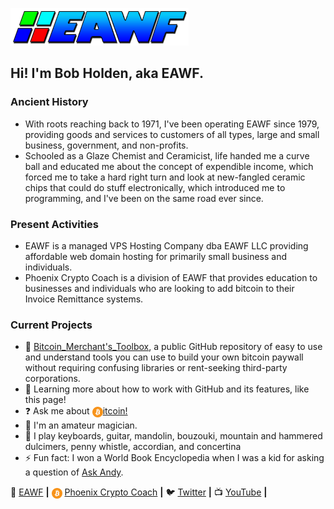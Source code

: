 [![bg][banner]][website]
## Hi! I'm Bob Holden, aka EAWF.
### Ancient History
* With roots reaching back to 1971, I've been operating EAWF since 1979, providing goods and services to customers of all types, large and small business, government, and non-profits.
* Schooled as a Glaze Chemist and Ceramicist, life handed me a curve ball and educated me about the concept of expendible income, which forced me to take a hard right turn and look at new-fangled ceramic chips that could do stuff electronically, which introduced me to programming, and I've been on the same road ever since.
### Present Activities
* EAWF is a managed VPS Hosting Company dba EAWF LLC providing affordable web domain hosting for primarily small business and individuals.
* Phoenix Crypto Coach is a division of EAWF that provides education to businesses and individuals who are looking to add bitcoin to their Invoice Remittance systems.
### Current Projects 
- 🔭 [Bitcoin_Merchant's_Toolbox][Toolbox], a public GitHub repository of easy to use and understand tools you can use to build your own bitcoin paywall without requiring confusing libraries or rent-seeking third-party corporations.
- 🌱 Learning more about how to work with GitHub and its features, like this page!
- :question: Ask me about [<img src="https://raw.githubusercontent.com/EAWF/EAWF/master/btc.svg" valign=middle height=17>itcoin!][PCC]
- :tophat: I'm an amateur magician.
- :musical_note: I play keyboards, guitar, mandolin, bouzouki, mountain and hammered dulcimers, penny whistle, accordian, and concertina
- :zap: Fun fact: I won a World Book Encyclopedia when I was a kid for asking a question of [Ask Andy][AskAndy].

🏡 [EAWF][website] **|** 
<img src="https://raw.githubusercontent.com/EAWF/EAWF/master/btc.svg" valign=middle height=17> [Phoenix Crypto Coach][PCC] **|** 
🐦 [Twitter][twitter] **|** 
📺 [YouTube][youtube] **|** 

[banner]: https://raw.githubusercontent.com/EAWF/EAWF/master/EAWF.png
[website]: http://eawf.com
[PCC]: https://phoenixcryptocoach.com
[Toolbox]: https://github.com/EAWF/Bitcoin-Merchants-Toolbox
[twitter]: https://twitter.com/EAWFbob
[youtube]: https://www.youtube.com/channel/UCeKJvcNn_uIJD8fPZzLH5KQ
[AskAndy]: http://www.youaskandy.com/questions-answers/article-series-1960/15510-how-many-red-blood-corpuscles-do-we-have
